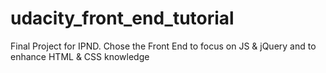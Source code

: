 # udacity_front_end_tutorial
Final Project for IPND. Chose the Front End to focus on JS &amp; jQuery and to enhance HTML &amp; CSS knowledge
